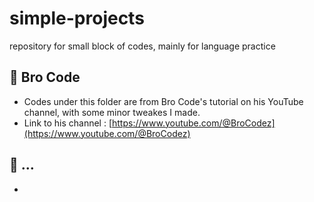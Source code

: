 # simple-projects
repository for small block of codes, mainly for language practice

## 📁 Bro Code
- Codes under this folder are from Bro Code's tutorial on his YouTube channel, with some minor tweakes I made.  
- Link to his channel : [https://www.youtube.com/@BroCodez](https://www.youtube.com/@BroCodez)

## 📁 ...
-
